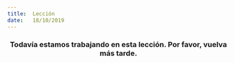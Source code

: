 ```yaml
---
title:  Lección
date:   18/10/2019
---
```


### <center>Todavía estamos trabajando en esta lección. Por favor, vuelva más tarde.</center>